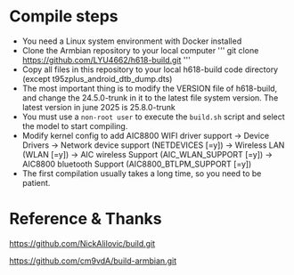 # Compile steps

- You need a Linux system environment with Docker installed
- Clone the Armbian repository to your local computer
'''
git clone https://github.com/LYU4662/h618-build.git
'''
- Copy all files in this repository to your local h618-build code directory (except t95zplus_android_dtb_dump.dts)
- The most important thing is to modify the VERSION file of h618-build, and change the 24.5.0-trunk in it to the latest file system version. The latest version in june 2025 is 25.8.0-trunk
- You must use a `non-root user` to execute the `build.sh` script and select the model to start compiling.
 - Modify kernel config to add AIC8800 WIFI driver support -> Device Drivers -> Network device support (NETDEVICES [=y]) -> Wireless LAN (WLAN [=y]) -> AIC wireless Support (AIC_WLAN_SUPPORT [=y]) -> AIC8800 bluetooth Support (AIC8800_BTLPM_SUPPORT [=y])
- The first compilation usually takes a long time, so you need to be patient.

# Reference & Thanks

https://github.com/NickAlilovic/build.git

https://github.com/cm9vdA/build-armbian.git